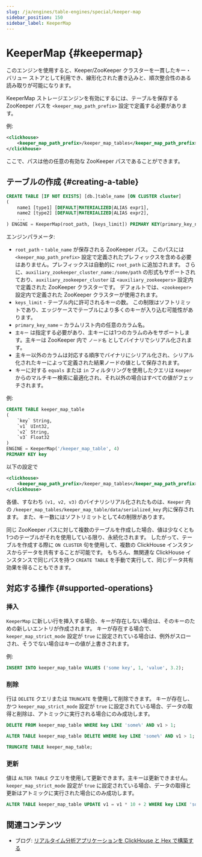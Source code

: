 ```yaml
---
slug: /ja/engines/table-engines/special/keeper-map
sidebar_position: 150
sidebar_label: KeeperMap
---
```


# KeeperMap {#keepermap}

このエンジンを使用すると、Keeper/ZooKeeper クラスターを一貫したキー・バリュー ストアとして利用でき、線形化された書き込みと、順次整合性のある読み取りが可能になります。

KeeperMap ストレージエンジンを有効にするには、テーブルを保存する ZooKeeper パスを `<keeper_map_path_prefix>` 設定で定義する必要があります。

例:

```xml
<clickhouse>
    <keeper_map_path_prefix>/keeper_map_tables</keeper_map_path_prefix>
</clickhouse>
```

ここで、パスは他の任意の有効な ZooKeeper パスであることができます。

## テーブルの作成 {#creating-a-table}

``` sql
CREATE TABLE [IF NOT EXISTS] [db.]table_name [ON CLUSTER cluster]
(
    name1 [type1] [DEFAULT|MATERIALIZED|ALIAS expr1],
    name2 [type2] [DEFAULT|MATERIALIZED|ALIAS expr2],
    ...
) ENGINE = KeeperMap(root_path, [keys_limit]) PRIMARY KEY(primary_key_name)
```

エンジンパラメータ:

- `root_path` - `table_name` が保存される ZooKeeper パス。
このパスには `<keeper_map_path_prefix>` 設定で定義されたプレフィックスを含める必要はありません。プレフィックスは自動的に `root_path` に追加されます。
さらに、`auxiliary_zookeeper_cluster_name:/some/path` の形式もサポートされており、`auxiliary_zookeeper_cluster` は `<auxiliary_zookeepers>` 設定内で定義された ZooKeeper クラスターです。
デフォルトでは、`<zookeeper>` 設定内で定義された ZooKeeper クラスターが使用されます。
- `keys_limit` - テーブル内に許可されるキーの数。
この制限はソフトリミットであり、エッジケースでテーブルにより多くのキーが入り込む可能性があります。
- `primary_key_name` – カラムリスト内の任意のカラム名。
- `主キー` は指定する必要があり、主キーには1つのカラムのみをサポートします。主キーは ZooKeeper 内で `ノード名` としてバイナリでシリアル化されます。
- 主キー以外のカラムは対応する順序でバイナリにシリアル化され、シリアル化されたキーによって定義された結果ノードの値として保存されます。
- キーに対する `equals` または `in` フィルタリングを使用したクエリは `Keeper` からのマルチキー検索に最適化され、それ以外の場合はすべての値がフェッチされます。

例:

``` sql
CREATE TABLE keeper_map_table
(
    `key` String,
    `v1` UInt32,
    `v2` String,
    `v3` Float32
)
ENGINE = KeeperMap('/keeper_map_table', 4)
PRIMARY KEY key
```

以下の設定で

```xml
<clickhouse>
    <keeper_map_path_prefix>/keeper_map_tables</keeper_map_path_prefix>
</clickhouse>
```

各値、すなわち `(v1, v2, v3)` のバイナリシリアル化されたものは、`Keeper` 内の `/keeper_map_tables/keeper_map_table/data/serialized_key` 内に保存されます。
また、キー数にはソフトリミットとして4の制限があります。

同じ ZooKeeper パスに対して複数のテーブルを作成した場合、値は少なくとも1つのテーブルがそれを使用している限り、永続化されます。
したがって、テーブルを作成する際に `ON CLUSTER` 句を使用して、複数の ClickHouse インスタンスからデータを共有することが可能です。
もちろん、無関連な ClickHouse インスタンスで同じパスを持つ `CREATE TABLE` を手動で実行して、同じデータ共有効果を得ることもできます。

## 対応する操作 {#supported-operations}

### 挿入

`KeeperMap` に新しい行を挿入する場合、キーが存在しない場合は、そのキーのための新しいエントリが作成されます。
キーが存在する場合で、`keeper_map_strict_mode` 設定が `true` に設定されている場合は、例外がスローされ、そうでない場合はキーの値が上書きされます。

例:

```sql
INSERT INTO keeper_map_table VALUES ('some key', 1, 'value', 3.2);
```

### 削除

行は `DELETE` クエリまたは `TRUNCATE` を使用して削除できます。
キーが存在し、かつ `keeper_map_strict_mode` 設定が `true` に設定されている場合、データの取得と削除は、アトミックに実行される場合にのみ成功します。

```sql
DELETE FROM keeper_map_table WHERE key LIKE 'some%' AND v1 > 1;
```

```sql
ALTER TABLE keeper_map_table DELETE WHERE key LIKE 'some%' AND v1 > 1;
```

```sql
TRUNCATE TABLE keeper_map_table;
```

### 更新

値は `ALTER TABLE` クエリを使用して更新できます。主キーは更新できません。
`keeper_map_strict_mode` 設定が `true` に設定されている場合、データの取得と更新はアトミックに実行された場合にのみ成功します。

```sql
ALTER TABLE keeper_map_table UPDATE v1 = v1 * 10 + 2 WHERE key LIKE 'some%' AND v3 > 3.1;
```

## 関連コンテンツ

- ブログ: [リアルタイム分析アプリケーションを ClickHouse と Hex で構築する](https://clickhouse.com/blog/building-real-time-applications-with-clickhouse-and-hex-notebook-keeper-engine)
